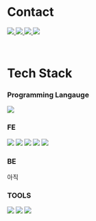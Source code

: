 # Contact

<a href="https://www.instagram.com/_dlrkawo/"> <img src="https://img.shields.io/badge/Instagram-E4405F?style=for-the-badge&logo=instagram&logoColor=white"/> </a>
<a href="https://github.com/dlrkawo"> <img src="https://img.shields.io/badge/GitHub-181717?style=for-the-badge&logo=github&logoColor=white"/> </a>
<a href="https://recondite-salute-14b.notion.site/24f0a17c91ac8022b3c3d68ed12ae4ed?pvs=74"> <img src="https://img.shields.io/badge/Notion-000000?style=for-the-badge&logo=notion&logoColor=white"/> </a>
<a href="mailto:leegamgam121@gmail.com"> <img src="https://img.shields.io/badge/Gmail-D14836?style=for-the-badge&logo=gmail&logoColor=white"/> </a>

<br>

# Tech Stack
### Programming Langauge
<a> <img src="https://img.shields.io/badge/python-%233776AB.svg?&style=for-the-badge&logo=python&logoColor=white" /> </a>

### FE
<a> <img src="https://img.shields.io/badge/html5-%23E34F26.svg?&style=for-the-badge&logo=html5&logoColor=white" /> </a>
<a> <img src="https://img.shields.io/badge/css3-%231572B6.svg?&style=for-the-badge&logo=css3&logoColor=white" /> </a>
<a> <img src="https://img.shields.io/badge/javascript-%23F7DF1E.svg?&style=for-the-badge&logo=javascript&logoColor=black" /> </a>
<a> <img src="https://img.shields.io/badge/react-%2361DAFB.svg?&style=for-the-badge&logo=react&logoColor=black" /> </a>
<a> <img src="https://img.shields.io/badge/styled--components-%23DB7093.svg?&style=for-the-badge&logo=styled-components&logoColor=white" /> </a>

  
### BE
아직

### TOOLS
<a> <img src="https://img.shields.io/badge/notion-%23000000.svg?&style=for-the-badge&logo=notion&logoColor=white" /> </a>
<a> <img src="https://img.shields.io/badge/github-%23181717.svg?&style=for-the-badge&logo=github&logoColor=white" /> </a>
<a> <img src="https://img.shields.io/badge/figma-%23F24E1E.svg?&style=for-the-badge&logo=figma&logoColor=white" /> </a>
